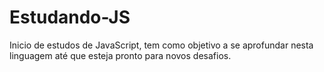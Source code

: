 # Estudando-JS
Inicio de estudos de JavaScript, tem como objetivo a se aprofundar nesta linguagem até que esteja pronto para novos desafios.
